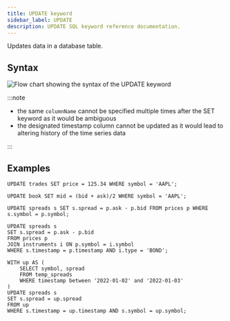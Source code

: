 ```yaml
---
title: UPDATE keyword
sidebar_label: UPDATE
description: UPDATE SQL keyword reference documentation.
---
```


Updates data in a database table.

## Syntax

![Flow chart showing the syntax of the UPDATE keyword](/img/docs/diagrams/update.svg)

:::note

- the same `columnName` cannot be specified multiple times after the SET keyword as it would be ambiguous
- the designated timestamp column cannot be updated as it would lead to altering history of the time series data

:::

## Examples

```questdb-sql title="Update with constant"
UPDATE trades SET price = 125.34 WHERE symbol = 'AAPL';
```

```questdb-sql title="Update with function"
UPDATE book SET mid = (bid + ask)/2 WHERE symbol = 'AAPL';
```

```questdb-sql title="Update with join"
UPDATE spreads s SET s.spread = p.ask - p.bid FROM prices p WHERE s.symbol = p.symbol;
```

```questdb-sql title="Update with multiple joins"
UPDATE spreads s 
SET s.spread = p.ask - p.bid 
FROM prices p 
JOIN instruments i ON p.symbol = i.symbol
WHERE s.timestamp = p.timestamp AND i.type = 'BOND';
```

```questdb-sql title="Update with Common Table Expression"
WITH up AS (
    SELECT symbol, spread
    FROM temp_spreads
    WHERE timestamp between '2022-01-02' and '2022-01-03' 
)
UPDATE spreads s 
SET s.spread = up.spread
FROM up
WHERE s.timestamp = up.timestamp AND s.symbol = up.symbol;
```
